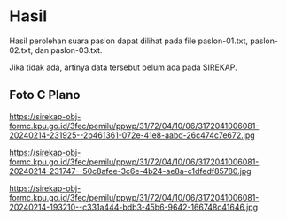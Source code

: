 # Hasil

Hasil perolehan suara paslon dapat dilihat pada file paslon-01.txt, paslon-02.txt, dan paslon-03.txt.

Jika tidak ada, artinya data tersebut belum ada pada SIREKAP.

## Foto C Plano

https://sirekap-obj-formc.kpu.go.id/3fec/pemilu/ppwp/31/72/04/10/06/3172041006081-20240214-231925--2b461361-072e-41e8-aabd-26c474c7e672.jpg

https://sirekap-obj-formc.kpu.go.id/3fec/pemilu/ppwp/31/72/04/10/06/3172041006081-20240214-231747--50c8afee-3c6e-4b24-ae8a-c1dfedf85780.jpg

https://sirekap-obj-formc.kpu.go.id/3fec/pemilu/ppwp/31/72/04/10/06/3172041006081-20240214-193210--c331a444-bdb3-45b6-9642-166748c41646.jpg
